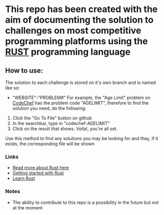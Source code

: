 # This repo has been created with the aim of documenting the solution to challenges on most competitive programming platforms using the [RUST](https://www.rust-lang.org/) programming language

## How to use:
The solution to each challenge is stored on it's own branch and is named like so:
- "WEBSITE"-"PROBLEM#"
For example, the "Age Limit" problem on [CodeChef](https://codechef.com) has the problem code "AGELIMIT", therefore to find the solution you need, do the following:
1. Click the "Go To File" button on github
2. In the searchbar, type in "codechef-AGELIMIT"
3. Click on the result that shows.
Voila!, you're all set.

Use this method to find any solutions you may be looking for and they, if it exists, the corresponding file will be shown

### Links
- [Read more about Rust here](https://www.rust-lang.org/)
- [Getting started with Rust](https://www.rust-lang.org/learn/get-started)
- [Learn Rust](https://www.rust-lang.org/learn)

### Notes
- The ability to contribute to this repo is a possibility in the future but not at the moment